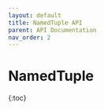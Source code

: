 ```yaml
---
layout: default
title: NamedTuple API
parent: API Documentation
nav_order: 2
---
```


# NamedTuple

{:toc}
